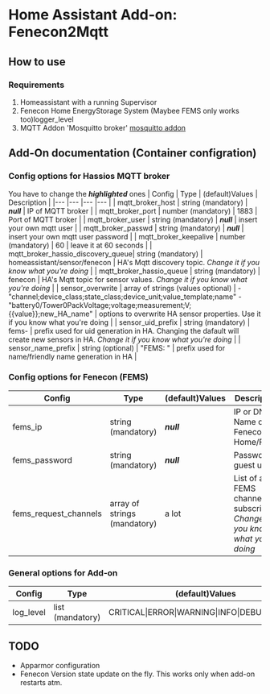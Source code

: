 # Home Assistant Add-on: Fenecon2Mqtt

## How to use

### Requirements

1. Homeassistant with a running Supervisor
2. Fenecon Home EnergyStorage System (Maybee FEMS only works too)logger_level
3. MQTT Addon 'Mosquitto broker' [mosquitto addon]

## Add-On documentation (Container configration)
### Config options for Hassios MQTT broker
You have to change the **_highlighted_** ones
| Config   | Type | (default)Values      | Description      |
|---    |---    |---    |---    |
| mqtt_broker_host | string (mandatory) | **_null_** | IP of MQTT broker |
| mqtt_broker_port | number (mandatory) | 1883 | Port of MQTT broker |
| mqtt_broker_user | string (mandatory) | **_null_** | insert your own mqtt user |
| mqtt_broker_passwd | string (mandatory) | **_null_** | insert your own mqtt user password |
| mqtt_broker_keepalive | number (mandatory) | 60 | leave it at 60 seconds |
| mqtt_broker_hassio_discovery_queue| string (mandatory) | homeassistant/sensor/fenecon | HA's Mqtt discovery topic. _Change it if you know what you're doing_ |
| mqtt_broker_hassio_queue | string (mandatory) | fenecon | HA's Mqtt topic for sensor values. _Change it if you know what you're doing_ |
| sensor_overwrite | array of strings (values optional) | -"channel;device_class;state_class;device_unit;value_template;name" -"battery0/Tower0PackVoltage;voltage;measurement;V;{{value}};new_HA_name" | options to overwrite HA sensor properties. Use it if you know what you're doing |
| sensor_uid_prefix | string (mandatory) | fems- | prefix used for uid generation in HA. Changing the dafault will create new sensors in HA. _Change it if you know what you're doing_ |
| sensor_name_prefix | string (optional) | "FEMS: " | prefix used for name/friendly name generation in HA |
  
### Config options for Fenecon (FEMS)
| Config   | Type | (default)Values      | Description      |
|---    |---    |---    |---    |
| fems_ip | string (mandatory) | **_null_** | IP or DNS Name of Fenecon Home/FEMS |
| fems_password | string (mandatory) | **_null_** | Password of guest user |
| fems_request_channels | array of strings (mandatory) | a lot | List of all FEMS channels to subscribe. _Change it if you know what you're doing_ |
### General options for Add-on 
| Config   | Type | (default)Values      | Description      |
|---    |---    |---    |---    |
| log_level | list (mandatory) | CRITICAL\|ERROR\|WARNING\|INFO\|DEBUG\|NOTSET  | Add-on Log Level |

## TODO

- Apparmor configuration
- Fenecon Version state update on the fly. This works only when add-on restarts atm.

[mosquitto addon]: (https://github.com/home-assistant/addons/tree/master/mosquitto)
